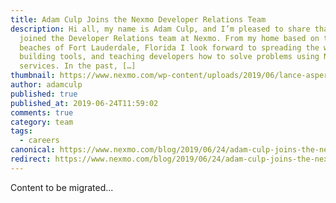 ```yaml
---
title: Adam Culp Joins the Nexmo Developer Relations Team
description: Hi all, my name is Adam Culp, and I’m pleased to share that I have
  joined the Developer Relations team at Nexmo. From my home based on the
  beaches of Fort Lauderdale, Florida I look forward to spreading the word,
  building tools, and teaching developers how to solve problems using Nexmo
  services. In the past, […]
thumbnail: https://www.nexmo.com/wp-content/uploads/2019/06/lance-asper-1200x675.jpg
author: adamculp
published: true
published_at: 2019-06-24T11:59:02
comments: true
category: team
tags:
  - careers
canonical: https://www.nexmo.com/blog/2019/06/24/adam-culp-joins-the-nexmo-developer-relations-team-dr
redirect: https://www.nexmo.com/blog/2019/06/24/adam-culp-joins-the-nexmo-developer-relations-team-dr
---
```

Content to be migrated...
